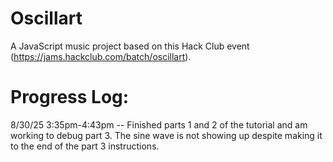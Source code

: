 # Oscillart
A JavaScript music project based on this Hack Club event (https://jams.hackclub.com/batch/oscillart).

# Progress Log:
8/30/25 3:35pm-4:43pm -- Finished parts 1 and 2 of the tutorial and am working to debug part 3. The sine wave is not showing up despite making it to the end of the part 3 instructions.